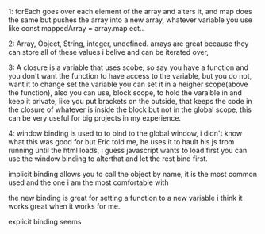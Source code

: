 1: forEach goes over each element of the array and alters it, and map does the same but pushes the array into a new array, whatever variable you use like const mappedArray = array.map ect..

2: Array, Object, String, integer, undefined.
arrays are great because they can store all of these values i belive and can be iterated over, 

3: A closure is a variable that uses scobe, so say you have a function and you don't want the function to have access to the variable, but you do not,
want it to change set the variable you can set it in a heigher scope(above the function), also you can use, block scope, to hold the varaible in and keep it private, like you put brackets on the outside, that keeps the code in the closure of whatever is inside the block but not in the global scope, this can be very useful for big projects in my experience.

4: window binding is used to to bind to the global window, i didn't know what this was good for but Eric told me, he uses it to hault his js from running until the html loads, i guess javascript wants to load first you can use the window binding to alterthat and let the rest bind first.

implicit binding allows you to call the object by name, it is the most common used and the one i am the most comfortable with

the new binding is great for setting a function to a new variable i think it works great when it works for me.

explicit binding seems 